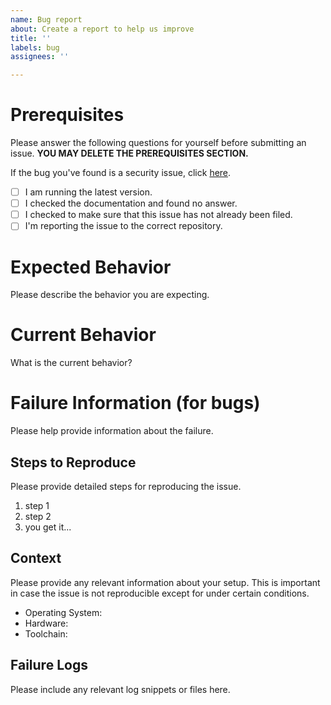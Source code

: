 ```yaml
---
name: Bug report
about: Create a report to help us improve
title: ''
labels: bug
assignees: ''

---
```


# Prerequisites

Please answer the following questions for yourself before submitting an issue. **YOU MAY DELETE THE PREREQUISITES SECTION.**

If the bug you've found is a security issue, click [here](mailto:admin@finalengine.com.au).

- [ ] I am running the latest version.
- [ ] I checked the documentation and found no answer.
- [ ] I checked to make sure that this issue has not already been filed.
- [ ] I'm reporting the issue to the correct repository.

# Expected Behavior

Please describe the behavior you are expecting.

# Current Behavior

What is the current behavior?

# Failure Information (for bugs)

Please help provide information about the failure.

## Steps to Reproduce

Please provide detailed steps for reproducing the issue.

1. step 1
2. step 2
3. you get it...

## Context

Please provide any relevant information about your setup. This is important in case the issue is not reproducible except for under certain conditions.

* Operating System:
* Hardware:
* Toolchain:

## Failure Logs

Please include any relevant log snippets or files here.
